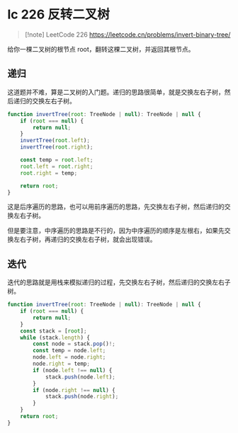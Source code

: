 # lc 226 反转二叉树

> [!note] LeetCode 226
> https://leetcode.cn/problems/invert-binary-tree/

给你一棵二叉树的根节点 root，翻转这棵二叉树，并返回其根节点。

## 递归

这道题并不难，算是二叉树的入门题。递归的思路很简单，就是交换左右子树，然后递归的交换左右子树。

```javascript
function invertTree(root: TreeNode | null): TreeNode | null {
    if (root === null) {
        return null;
    }
    invertTree(root.left);
    invertTree(root.right);

    const temp = root.left;
    root.left = root.right;
    root.right = temp;

    return root;
}
```

这是后序遍历的思路，也可以用前序遍历的思路，先交换左右子树，然后递归的交换左右子树。

但是要注意，中序遍历的思路是不行的，因为中序遍历的顺序是左根右，如果先交换左右子树，再递归的交换左右子树，就会出现错误。

## 迭代

迭代的思路就是用栈来模拟递归的过程，先交换左右子树，然后递归的交换左右子树。

```javascript
function invertTree(root: TreeNode | null): TreeNode | null {
    if (root === null) {
        return null;
    }
    const stack = [root];
    while (stack.length) {
        const node = stack.pop()!;
        const temp = node.left;
        node.left = node.right;
        node.right = temp;
        if (node.left !== null) {
            stack.push(node.left);
        }
        if (node.right !== null) {
            stack.push(node.right);
        }
    }
    return root;
}
```